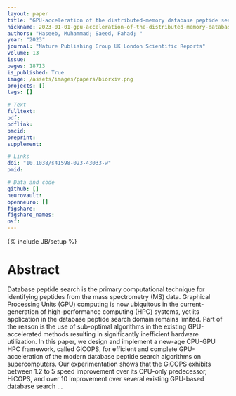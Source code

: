 ```yaml
---
layout: paper
title: "GPU-acceleration of the distributed-memory database peptide search of mass spectrometry data"
nickname: 2023-01-01-gpu-acceleration-of-the-distributed-memory-database-peptide-search-of-mass-spectrometry-data
authors: "Haseeb, Muhammad; Saeed, Fahad; "
year: "2023"
journal: "Nature Publishing Group UK London Scientific Reports"
volume: 13
issue:
pages: 18713
is_published: True
image: /assets/images/papers/biorxiv.png
projects: []
tags: []

# Text
fulltext:
pdf:
pdflink:
pmcid:
preprint: 
supplement:

# Links
doi: "10.1038/s41598-023-43033-w"
pmid:

# Data and code
github: []
neurovault:
openneuro: []
figshare:
figshare_names:
osf:
---
```

{% include JB/setup %}

# Abstract

Database peptide search is the primary computational technique for identifying peptides from the mass spectrometry (MS) data. Graphical Processing Units (GPU) computing is now ubiquitous in the current-generation of high-performance computing (HPC) systems, yet its application in the database peptide search domain remains limited. Part of the reason is the use of sub-optimal algorithms in the existing GPU-accelerated methods resulting in significantly inefficient hardware utilization. In this paper, we design and implement a new-age CPU-GPU HPC framework, called GiCOPS, for efficient and complete GPU-acceleration of the modern database peptide search algorithms on supercomputers. Our experimentation shows that the GiCOPS exhibits between 1.2 to 5 speed improvement over its CPU-only predecessor, HiCOPS, and over 10 improvement over several existing GPU-based database search …
